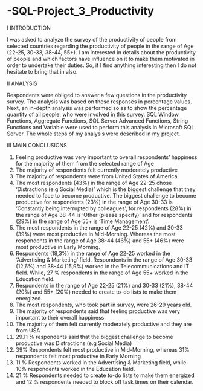 # -SQL-Project_3_Productivity

I INTRODUCTION

I was asked to analyze the survey of the productivity of people from selected countries regarding the productivity of people in the range of Age (22-25, 30-33, 38-44, 55+). 
I am interested in details about the productivity of people and which factors have influence on it to make them motivated in order to undertake their duties.
So, if I find anything interesting then I do not hesitate to bring that in also. 

II	ANALYSIS

Respondents were obliged to answer a few questions in the productivity survey. 
The analysis was based on these responses in percentage values.
Next, an in-depth analysis was performed so as to show the percentage quantity of all people, who were involved in this survey.
SQL Window Functions, Aggregate Functions, SQL Server Advanced Functions, String Functions and Variable were used to perform this analysis in Microsoft SQL Server.
The whole steps of my analysis were described in my project.

III	MAIN CONCLUSIONS

1.	Feeling productive was very important to overall respondents’ happiness for the majority of them from the selected range of Age
2.	The majority of respondents felt currently moderately productive 
3.	The majority of respondents were from United States of America. 
4.	The most respondents (43%) in the range of Age 22-25 chose ‘Distractions (e.g Social Media)’ which is the biggest challenge that they needed to face to become productive. The biggest challenge to become productive for respondents (23%) in the range of Age 30-33 is ‘Constantly being interrupted by colleagues’, for respondents (28%) in the range of Age 38-44 is ‘Other (please specify)’ and for respondents (29%) in the range of Age 55+ is ‘Time Management’.
5.	The most respondents in the range of Age 22-25 (42%) and 30-33 (39%) were most productive in Mid-Morning. Whereas the most respondents in the range of Age 38-44 (46%) and 55+ (46%) were most productive in Early Morning.
6.	Respondents (18,3%) in the range of Age 22-25 worked in the ‘Advertising & Marketing’ field. Respondents in the range of Age 30-33 (12,6%) and 38-44 (15,9%) worked in the Telecommunications and IT field. While, 27 % respondents in the range of Age 55+ worked in the Education field.
7.	Respondents in the range of Age 22-25 (21%) and 30-33 (21%), 38-44 (20%) and 55+ (20%) needed to create to-do lists to make them energized.
8.	The most respondents, who took part in survey, were 26-29 years old.
9.	The majority of respondents said that feeling productive was very important to their overall happiness
10.	The majority of them felt currently moderately productive and they are from USA
11.	29.11 % respondents said that the biggest challenge to become productive was Distractions (e.g Social Media)
12.	39% Respondents felt most productive in Mid-Morning, whereas 31% respondents felt most productive in Early Morning
13.	11 % Respondents worked in the Advertising & Marketing field, while 10% respondents worked in the Education field.
14.	21 % Respondents needed to create to-do lists to make them energized and 12 % respondents needed to block off task times on their calendar.
